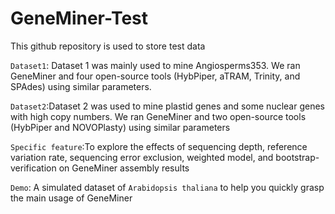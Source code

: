 # GeneMiner-Test
This github repository is used to store test data  

`Dataset1`: Dataset 1 was mainly used to mine Angiosperms353. We ran GeneMiner and four open-source tools (HybPiper, aTRAM, Trinity, and SPAdes) using similar parameters.

`Dataset2`:Dataset 2 was used to mine plastid genes and some nuclear genes with high copy numbers. We ran GeneMiner and two open-source tools (HybPiper and NOVOPlasty) using similar parameters 

`Specific feature`:To explore the effects of sequencing depth, reference variation rate, sequencing error exclusion, weighted model, and bootstrap-verification on GeneMiner assembly results

`Demo`: A simulated dataset of `Arabidopsis thaliana` to help you quickly grasp the main usage of GeneMiner



